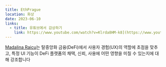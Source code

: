 ```yaml
---
title: EthPrague
location: 화상
date: 2023-06-10
links:
  - title: 유튜브에서 감상하기
    link: https://www.youtube.com/watch?v=Klrda8HM-k8](https://www.youtube.com/watch?v=h1mlRSByh54&t=3s
---
```


<a href="https://twitter.com/made_raicu" target="_blank">Madalina Raicu</a>는 탈중앙화 금융(DeFi)에서 사용자 경험(UX)의 역할에 초점을 맞추고, 특정 UI 기능이 DeFi 플랫폼의 채택, 신뢰, 사용에 어떤 영향을 미칠 수 있는지에 대해 강조합니다
